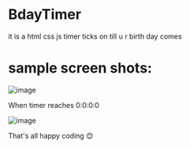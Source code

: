 # BdayTimer
it is a html css js timer ticks on till u r birth day comes
# sample screen shots:

![image](https://github.com/sunstromium/BdayTimer/assets/118994059/0e6c24bf-8a4f-43e2-97d3-99f72d00475e)

When timer reaches 0:0:0:0

![image](https://github.com/sunstromium/BdayTimer/assets/118994059/d10716a2-161e-4011-bc57-83613eb20ec8)

That's all happy coding 😊
